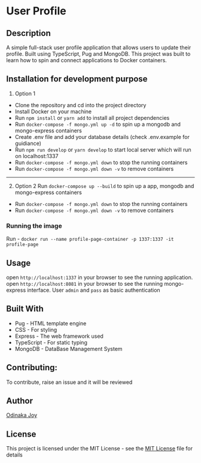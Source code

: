 # User Profile

## Description
A simple full-stack user profile application that allows users to update their profile. Built using TypeScript, Pug and MongoDB. This project was built to learn how to spin and connect applications to Docker containers.

## Installation for development purpose
1. Option 1
- Clone the repository and cd into the project directory
- Install Docker on your machine 
- Run `npm install` or `yarn add` to install all project dependencies  
- Run `docker-compose -f mongo.yml up -d` to spin up a mongodb and mongo-express containers  
- Create .env file and add your database details (check .env.example for guidiance)  
- Run `npm run develop` or `yarn develop` to start local server which will run on localhost:1337  
- Run `docker-compose -f mongo.yml down` to stop the running containers  
- Run `docker-compose -f mongo.yml down -v` to remove containers   

--- 

2. Option 2
Run `docker-compose up --build` to spin up a app, mongodb and mongo-express containers 
- Run `docker-compose -f mongo.yml down` to stop the running containers  
- Run `docker-compose -f mongo.yml down -v` to remove containers 

### Running the image
Run - `docker run --name profile-page-container -p 1337:1337 -it profile-page` 

## Usage
open `http://localhost:1337` in your browser to see the running application.      
open `http://localhost:8081` in your browser to see the running mongo-express interface. User `admin` and `pass` as basic authentication

## Built With
- Pug - HTML template engine
- CSS - For styling
- Express - The web framework used
- TypeScript - For static typing
- MongoDB - DataBase Management System

## Contributing: 
To contribute, raise an issue and it will be reviewed

## Author
[Odinaka Joy](https://dinakajoy/)

## License
This project is licensed under the MIT License - see the [MIT License](https://opensource.org/licenses/MIT) file for details
